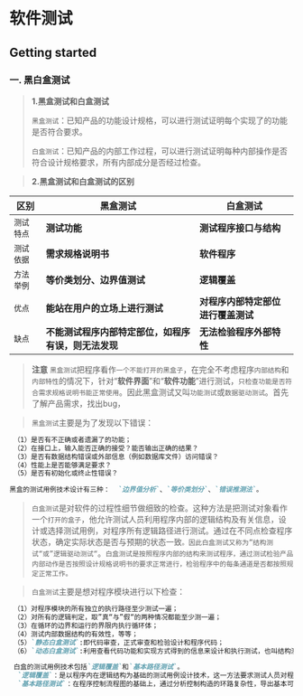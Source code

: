 # 软件测试


## Getting started

<!-- {.-three-column} -->
### 一. 黑白盒测试
<!--more-->
<!-- {.-prime} -->
> **1.黑盒测试和白盒测试**
> 
> `黑盒测试`：已知产品的功能设计规格，可以进行测试证明每个实现了的功能是否符合要求。 
> 
> `白盒测试`：已知产品的内部工作过程，可以进行测试证明每种内部操作是否符合设计规格要求，所有内部成分是否经过检查。

> **2.黑盒测试和白盒测试的区别**

|      区别      |      黑盒测试      |         白盒测试         |
| -------------------------- | -------------------------- | ------------------------ |
|  `测试特点`  |  **测试功能**  |      **测试程序接口与结构**      |
|  `测试依据`       |  **需求规格说明书**       |      **软件程序**     |
|  `方法举例`       |  **等价类划分、边界值测试**       |      **逻辑覆盖**      |
|  `优点`       |  **能站在用户的立场上进行测试**       |      **对程序内部特定部位进行覆盖测试**      |
|  `缺点`       |  **不能测试程序内部特定部位，如程序有误，则无法发现**       |      **无法检验程序外部特性**      |
<!-- {.-shortcuts} -->

> **注意**
> `黑盒测试`把程序看作`一个不能打开的黑盒子`，在完全不考虑程序`内部结构`和`内部特性`的情况下，针对“**软件界面**”和“**软件功能**”进行测试，`只检查功能是否符合需求规格说明书能正常使用`。因此黑盒测试又叫`功能测试`或`数据驱动测试`。首先了解产品需求，找出bug， 

>  `黑盒测试`主要是为了发现以下错误：
```markdown
 （1）是否有不正确或者遗漏了的功能；
 （2）在接口上，输入能否正确的接受？能否输出正确的结果？
 （3）是否有数据结构错误或外部信息（例如数据库文件）访问错误？
 （4）性能上是否能够满足要求？
 （5）是否有初始化或终止性错误？

黑盒的测试用例技术设计有三种：  `边界值分析`、`等价类划分`、`错误推测法`。
```

> `白盒测试`是对软件的过程性细节做细致的检查。这种方法是把测试对象看作一个`打开的盒子`，他允许测试人员利用程序内部的逻辑结构及有关信息，设计或选择测试用例，对程序所有逻辑路径进行测试。通过在不同点检查程序状态，确定实际状态是否与预期的状态一致`。因此白盒测试又称为”结构测试“或”逻辑驱动测试“`。`白盒测试是按照程序内部的结构来测试程序，通过测试检验产品内部动作是否按照设计规格说明书的要求正常进行，检验程序中的每条通道是否都按照规定正常工作。`  

>  `白盒测试`主要是想对程序模块进行以下检查：
```markdown
 （1）对程序模块的所有独立的执行路径至少测试一遍；
 （2）对所有的逻辑判定，取”真“与”假“的两种情况都能至少测一遍；
 （3）在循环的边界和运行的界限内执行循环体；
 （4）测试内部数据结构的有效性，等等；
 （5）`静态白盒测试`:即代码审查，正式审查和检验设计和程序代码；
 （6）`动态白盒测试`:利用查看代码功能和实现方式得到的信息来设计和执行测试，也叫结构测试；

 白盒的测试用例技术包括`逻辑覆盖`和`基本路径测试`。
  `逻辑覆盖`：是以程序内在逻辑结构为基础的测试用例设计技术，这一方法要求测试人员对程序的逻辑结构有清楚的了解。
  `基本路径测试`：在程序控制流程图的基础上，通过分析控制构造的环路复杂性，导出基本可执行路径集合，从而设计测试用例。
```

